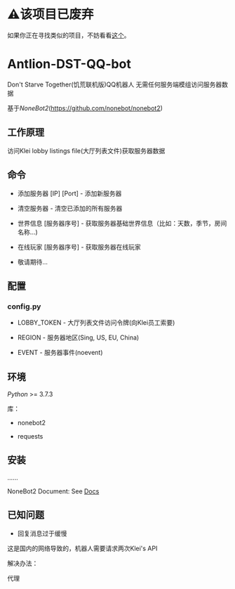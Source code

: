 # ⚠️该项目已废弃

如果你正在寻找类似的项目，不妨看看[这个](https://github.com/Qianyiovo/DontStarveTogetherBot)。

# Antlion-DST-QQ-bot

Don't Starve Together(饥荒联机版)QQ机器人
无需任何服务端模组访问服务器数据

基于*NoneBot2*(https://github.com/nonebot/nonebot2)

## 工作原理

访问Klei lobby listings file(大厅列表文件)获取服务器数据

## 命令

+ 添加服务器 [IP] [Port] - 添加新服务器
+ 清空服务器 - 清空已添加的所有服务器

+ 世界信息 [服务器序号] - 获取服务器基础世界信息（比如：天数，季节，房间名称...)
+ 在线玩家 [服务器序号] - 获取服务器在线玩家
+ 敬请期待...

## 配置

### config.py

+ LOBBY_TOKEN - 大厅列表文件访问令牌(向Klei员工索要)
+ REGION - 服务器地区(Sing, US, EU, China)

+ EVENT -  服务器事件(noevent)

## 环境

*Python*  >=  3.7.3

库：

+ nonebot2

+ requests

## 安装

......

NoneBot2 Document: See [Docs](https://v2.nonebot.dev/)

## 已知问题

+ 回复消息过于缓慢

这是国内的网络导致的，机器人需要请求两次Klei's API

解决办法：

代理
